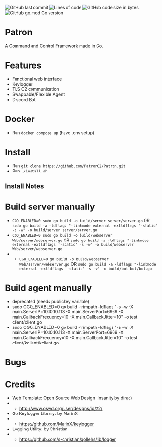 ![GitHub last commit](https://img.shields.io/github/last-commit/PatronC2/Patron?style=flat&logo=github)
![Lines of code](https://img.shields.io/tokei/lines/github/PatronC2/Patron?style=flat&logo=github)
![GitHub code size in bytes](https://img.shields.io/github/languages/code-size/PatronC2/Patron?style=flat&logo=github)
![GitHub go.mod Go version](https://img.shields.io/github/go-mod/go-version/PatronC2/Patron?style=flat&logo=go)

# Patron

A Command and Control Framework made in Go.


# Features

* Functional web interface
* Keylogger
* TLS C2 communication
* Swappable/Flexible Agent
* Discord Bot

# Docker

* Run `docker compose up` (have .env setup)


# Install

* Run `git clone https://github.com/PatronC2/Patron.git`
* Run `./install.sh`


## Install Notes


# Build server manually

* `CGO_ENABLED=0 sudo go build -o build/server server/server.go`  OR `sudo go build -a -ldflags "-linkmode external -extldflags '-static' -s -w" -o build/server server/server.go `
* `CGO_ENABLED=0 sudo go build -o build/webserver Web/server/webserver.go` OR `sudo go build -a -ldflags "-linkmode external -extldflags '-static' -s -w" -o build/webserver Web/server/webserver.go`
* * `CGO_ENABLED=0 go build -o build/webserver Web/server/webserver.go` OR `sudo go build -a -ldflags "-linkmode external -extldflags '-static' -s -w" -o build/bot bot/bot.go`

# Build agent manually 
* deprecated (needs publickey variable)
* sudo CGO_ENABLED=0 go build -trimpath -ldflags "-s -w -X main.ServerIP=10.10.10.113 -X main.ServerPort=6969 -X main.CallbackFrequency=10 -X main.CallbackJitter=10" -o test client/client.go
* sudo CGO_ENABLED=0 go build -trimpath -ldflags "-s -w -X main.ServerIP=10.10.10.113 -X main.ServerPort=6969 -X main.CallbackFrequency=10 -X main.CallbackJitter=10" -o test client/kclient/kclient.go

# Bugs


# Credits

* Web Template: Open Source Web Design (Insanity by dirac)
* * http://www.oswd.org/user/designs/id/22/
* Go Keylogger Library:  by MarinX
* * https://github.com/MarinX/keylogger
* Logging Utility: by Christian
* * https://github.com/s-christian/gollehs/lib/logger
